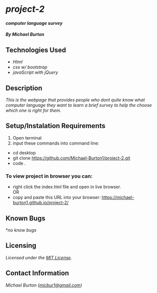 # _project-2_

#### _computer language survey_

##### By _**Michael Burton**_

## Technologies Used

* _Html_
* _css w/ bootstrap_
* _javaScript with jQuery_

## Description

_This is the webpage that provides people who dont quite know what computer language they want to learn a brief survey to help the choose which one is right for them._

## Setup/Instalation Requirements

1. Open terminal
2. input these commands into command line:

* cd desktop
* git clone https://github.com/Michael-Burton1/project-2.git
* code .

### To view project in browser you can:

* right click the index.htnl file and open in live browser.  
OR  
* copy and paste this URL into your browser:  https://michael-burton1.github.io/project-2/

## Known Bugs

*_no know bugs_


## Licensing

_Licensed under the [MIT License](LICENSE)._


## Contact Information

_Michael Burton (micbur1@gmail.com)_

